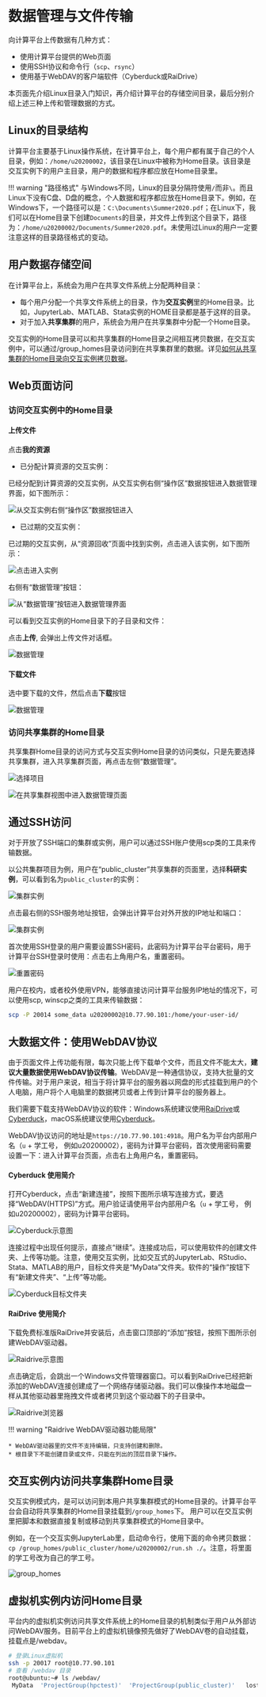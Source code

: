 # 数据管理与文件传输

向计算平台上传数据有几种方式：

* 使用计算平台提供的Web页面
* 使用SSH协议和命令行（`scp`、`rsync`）
* 使用基于WebDAV的客户端软件（Cyberduck或RaiDrive）

本页面先介绍Linux目录入门知识，再介绍计算平台的存储空间目录，最后分别介绍上述三种上传和管理数据的方式。

## Linux的目录结构

计算平台主要基于Linux操作系统，在计算平台上，每个用户都有属于自己的个人目录，例如：`/home/u20200002`，该目录在Linux中被称为Home目录。该目录是交互实例下的用户主目录，用户的数据和程序都应放在Home目录里。

!!! warning "路径格式"
    与Windows不同，Linux的目录分隔符使用`/`而非`\`。而且Linux下没有C盘、D盘的概念，个人数据和程序都应放在Home目录下。例如，在Windows下，一个路径可以是：`C:\Documents\Summer2020.pdf`；在Linux下，我们可以在Home目录下创建`Documents`的目录，并文件上传到这个目录下，路径为：`/home/u20200002/Documents/Summer2020.pdf`。未使用过Linux的用户一定要注意这样的目录路径格式的变动。

## 用户数据存储空间

在计算平台上，系统会为用户在共享文件系统上分配两种目录：

  * 每个用户分配一个共享文件系统上的目录，作为**交互实例**里的Home目录。比如，JupyterLab、MATLAB、Stata实例的HOME目录都是基于这样的目录。
  * 对于加入**共享集群**的用户，系统会为用户在共享集群中分配一个Home目录。

交互实例的Home目录可以和共享集群的Home目录之间相互拷贝数据，在交互实例中，可以通过/group_homes目录访问到在共享集群里的数据。详见[如何从共享集群的Home目录向交互实例拷贝数据](#home_2)。

## Web页面访问

### 访问交互实例中的Home目录

#### 上传文件

点击**我的资源**

* 已分配计算资源的交互实例：

已经分配到计算资源的交互实例，从交互实例右侧“操作区”数据按钮进入数据管理界面，如下图所示：

![从交互实例右侧“操作区”数据按钮进入](../images/data_instance.png)

* 已过期的交互实例：
  
已过期的交互实例，从“资源回收”页面中找到实例，点击进入该实例，如下图所示：

![点击进入实例](../images/click_my_instance.png)

右侧有“数据管理”按钮：

![从“数据管理”按钮进入数据管理界面](../images/instance_data_management.png)

可以看到交互实例的Home目录下的子目录和文件：

点击**上传**, 会弹出上传文件对话框。

![数据管理](../images/data_management.png)

#### 下载文件

选中要下载的文件，然后点击**下载**按钮

![数据管理](../images/download_file.png)

### 访问共享集群的Home目录

共享集群Home目录的访问方式与交互实例Home目录的访问类似，只是先要选择共享集群，进入共享集群页面，再点击左侧“数据管理”。

![选择项目](../images/choose_a_project.png)

![在共享集群视图中进入数据管理页面](../images/public_cluster_data_management.png)

## 通过SSH访问

对于开放了SSH端口的集群或实例，用户可以通过SSH账户使用scp类的工具来传输数据。

以公共集群项目为例，用户在“public_cluster”共享集群的页面里，选择**科研实例**，可以看到名为`public_cluster`的实例：

![集群实例](../images/public_cluster_instance.png)

点击最右侧的SSH服务地址按钮，会弹出计算平台对外开放的IP地址和端口：

![集群实例](../images/ssh_ip_port.png)

首次使用SSH登录的用户需要设置SSH密码，此密码为计算平台平台密码，用于计算平台SSH登录时使用：点击右上角用户名，重置密码。

![重置密码](../images/reset_passwd.png)

用户在校内，或者校外使用VPN，能够直接访问计算平台服务IP地址的情况下，可以使用scp, winscp之类的工具来传输数据：

```bash
scp -P 20014 some_data u20200002@10.77.90.101:/home/your-user-id/
```

## 大数据文件：使用WebDAV协议

由于页面文件上传功能有限，每次只能上传下载单个文件，而且文件不能太大，**建议大量数据使用WebDAV协议传输**。WebDAV是一种通信协议，支持大批量的文件传输。对于用户来说，相当于将计算平台的服务器以网盘的形式挂载到用户的个人电脑，用户将个人电脑里的数据拷贝或者上传到计算平台的服务器上。

我们需要下载支持WebDAV协议的软件：Windows系统建议使用[RaiDrive](https://www.raidrive.com/)或[Cyberduck](https://cyberduck.io/)，macOS系统建议使用[Cyberduck](https://cyberduck.io/)。


WebDAV协议访问的地址是`https://10.77.90.101:4918`。用户名为平台内部用户名（`u` + 学工号， 例如u20200002），密码为计算平台密码，首次使用密码需要设置一下：进入计算平台页面，点击右上角用户名，重置密码。

#### Cyberduck 使用简介

打开Cyberduck，点击“新建连接”，按照下图所示填写连接方式，要选择“WebDAV(HTTPS)”方式。用户验证请使用平台内部用户名（`u` + 学工号， 例如u20200002），密码为计算平台密码。

![Cyberduck示意图](../images/cyberduck.png)

连接过程中出现任何提示，直接点“继续”。连接成功后，可以使用软件的创建文件夹、上传等功能。注意，使用交互实例，比如交互式的JupyterLab、RStudio、Stata、MATLAB的用户，目标文件夹是“MyData”文件夹。软件的“操作”按钮下有“新建文件夹”、“上传”等功能。

![Cyberduck目标文件夹](../images/cyberduck_upload.png)

#### RaiDrive 使用简介

下载免费标准版RaiDrive并安装后，点击窗口顶部的“添加”按钮，按照下图所示创建WebDAV驱动器。

![Raidrive示意图](../images/raidrive_config.png)

点击确定后，会跳出一个Windows文件管理器窗口。可以看到RaiDrive已经把新添加的WebDAV连接创建成了一个网络存储驱动器。我们可以像操作本地磁盘一样从其他驱动器里拖拽文件或者拷贝到这个驱动器下的子目录中。

![Raidrive浏览器](../images/raidrive_explorer.png)

!!! warning "Raidrive WebDAV驱动器功能局限"

    * WebDAV驱动器里的文件不支持编辑，只支持创建和删除。
    * 根目录下不能创建目录或文件，只能在列出的顶层目录下操作。

## 交互实例内访问共享集群Home目录

交互实例模式内，是可以访问到本用户共享集群模式的Home目录的。计算平台平台会自动将共享集群的Home目录挂载到`/group_homes`下。 用户可以在交互实例里把脚本和数据直接复制或移动到共享集群模式的Home目录中。

例如，在一个交互实例JupyterLab里，启动命令行，使用下面的命令拷贝数据：`cp /group_homes/public_cluster/home/u20200002/run.sh ./`。注意，将里面的学工号改为自己的学工号。

![group_homes](../images/group_homes.png)

## 虚拟机实例内访问Home目录

平台内的虚拟机实例访问共享文件系统上的Home目录的机制类似于用户从外部访问WebDAV服务。目前平台上的虚拟机镜像预先做好了WebDAV卷的自动挂载，挂载点是/webdav。

```bash
# 登录Linux虚拟机
ssh -p 20017 root@10.77.90.101
# 查看 /webdav 目录
root@ubuntu:~# ls /webdav/
 MyData  'ProjectGroup(hpctest)'  'ProjectGroup(public_cluster)'   lost+found
```